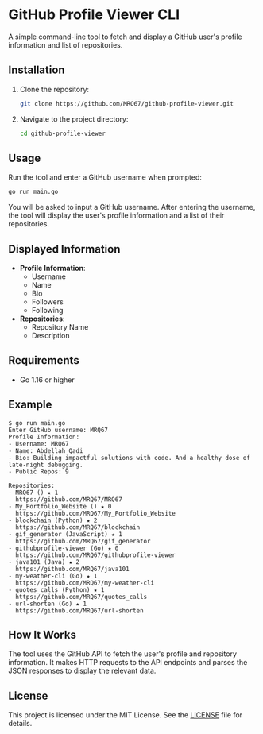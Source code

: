 
# GitHub Profile Viewer CLI

A simple command-line tool to fetch and display a GitHub user's profile information and list of repositories.

## Installation

1. Clone the repository:  
  
   ```bash  
   git clone https://github.com/MRQ67/github-profile-viewer.git  
   ```  

2. Navigate to the project directory:  
  
   ```bash  
   cd github-profile-viewer  
   ```  

## Usage

Run the tool and enter a GitHub username when prompted:  

```bash  
go run main.go
```  

You will be asked to input a GitHub username. After entering the username, the tool will display the user's profile information and a list of their repositories.

## Displayed Information

- **Profile Information**:  
  - Username  
  - Name  
  - Bio  
  - Followers  
  - Following  
- **Repositories**:  
  - Repository Name  
  - Description  

## Requirements

- Go 1.16 or higher  

## Example

```
$ go run main.go
Enter GitHub username: MRQ67
Profile Information:
- Username: MRQ67
- Name: Abdellah Qadi
- Bio: Building impactful solutions with code. And a healthy dose of late-night debugging.
- Public Repos: 9

Repositories:
- MRQ67 () ★ 1
  https://github.com/MRQ67/MRQ67
- My_Portfolio_Website () ★ 0
  https://github.com/MRQ67/My_Portfolio_Website
- blockchain (Python) ★ 2
  https://github.com/MRQ67/blockchain
- gif_generator (JavaScript) ★ 1
  https://github.com/MRQ67/gif_generator
- githubprofile-viewer (Go) ★ 0
  https://github.com/MRQ67/githubprofile-viewer
- java101 (Java) ★ 2
  https://github.com/MRQ67/java101
- my-weather-cli (Go) ★ 1
  https://github.com/MRQ67/my-weather-cli
- quotes_calls (Python) ★ 1
  https://github.com/MRQ67/quotes_calls
- url-shorten (Go) ★ 1
  https://github.com/MRQ67/url-shorten   
```

## How It Works

The tool uses the GitHub API to fetch the user's profile and repository information. It makes HTTP requests to the API endpoints and parses the JSON responses to display the relevant data.

## License

This project is licensed under the MIT License. See the [LICENSE](LICENSE) file for details.
